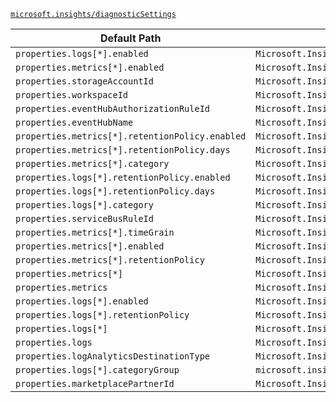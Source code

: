 [`microsoft.insights/diagnosticSettings`](https://docs.microsoft.com/en-us/azure/templates/microsoft.insights/diagnosticsettings)

| Default Path | Alias |
|---|---|
| `properties.logs[*].enabled` | `Microsoft.Insights/diagnosticSettings/logs.enabled` |
| `properties.metrics[*].enabled` | `Microsoft.Insights/diagnosticSettings/metrics.enabled` |
| `properties.storageAccountId` | `Microsoft.Insights/diagnosticSettings/storageAccountId` |
| `properties.workspaceId` | `Microsoft.Insights/diagnosticSettings/workspaceId` |
| `properties.eventHubAuthorizationRuleId` | `Microsoft.Insights/diagnosticSettings/eventHubAuthorizationRuleId` |
| `properties.eventHubName` | `Microsoft.Insights/diagnosticSettings/eventHubName` |
| `properties.metrics[*].retentionPolicy.enabled` | `Microsoft.Insights/diagnosticSettings/metrics[*].retentionPolicy.enabled` |
| `properties.metrics[*].retentionPolicy.days` | `Microsoft.Insights/diagnosticSettings/metrics[*].retentionPolicy.days` |
| `properties.metrics[*].category` | `Microsoft.Insights/diagnosticSettings/metrics[*].category` |
| `properties.logs[*].retentionPolicy.enabled` | `Microsoft.Insights/diagnosticSettings/logs[*].retentionPolicy.enabled` |
| `properties.logs[*].retentionPolicy.days` | `Microsoft.Insights/diagnosticSettings/logs[*].retentionPolicy.days` |
| `properties.logs[*].category` | `Microsoft.Insights/diagnosticSettings/logs[*].category` |
| `properties.serviceBusRuleId` | `Microsoft.Insights/diagnosticSettings/serviceBusRuleId` |
| `properties.metrics[*].timeGrain` | `Microsoft.Insights/diagnosticSettings/metrics[*].timeGrain` |
| `properties.metrics[*].enabled` | `Microsoft.Insights/diagnosticSettings/metrics[*].enabled` |
| `properties.metrics[*].retentionPolicy` | `Microsoft.Insights/diagnosticSettings/metrics[*].retentionPolicy` |
| `properties.metrics[*]` | `Microsoft.Insights/diagnosticSettings/metrics[*]` |
| `properties.metrics` | `Microsoft.Insights/diagnosticSettings/metrics` |
| `properties.logs[*].enabled` | `Microsoft.Insights/diagnosticSettings/logs[*].enabled` |
| `properties.logs[*].retentionPolicy` | `Microsoft.Insights/diagnosticSettings/logs[*].retentionPolicy` |
| `properties.logs[*]` | `Microsoft.Insights/diagnosticSettings/logs[*]` |
| `properties.logs` | `Microsoft.Insights/diagnosticSettings/logs` |
| `properties.logAnalyticsDestinationType` | `Microsoft.Insights/diagnosticSettings/logAnalyticsDestinationType` |
| `properties.logs[*].categoryGroup` | `microsoft.insights/diagnosticSettings/logs[*].categoryGroup` |
| `properties.marketplacePartnerId` | `Microsoft.Insights/diagnosticSettings/marketplacePartnerId` |

